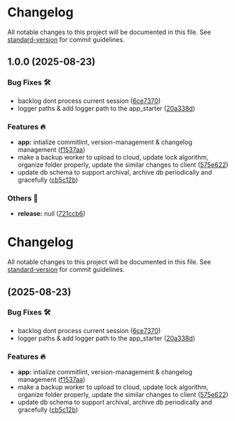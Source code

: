 # Changelog

All notable changes to this project will be documented in this file. See [standard-version](https://github.com/conventional-changelog/standard-version) for commit guidelines.

## 1.0.0 (2025-08-23)


### Bug Fixes 🛠

* backlog dont process current session ([6ce7370](https://github.com/tks18/open-memory-lane/commit/6ce73701b4c1d3dc88ff5c1e60ade72671f8ec3e))
* logger paths & add logger path to the app_starter ([20a338d](https://github.com/tks18/open-memory-lane/commit/20a338dc25e9e9c534fa240089ea39670970d298))


### Features 🔥

* **app:** intialize commitlint, version-management & changelog management ([f1537aa](https://github.com/tks18/open-memory-lane/commit/f1537aa00e0e72172547f7d4b1606c5247feed07))
* make a backup worker to upload to cloud, update lock algorithm, organize folder properly, update the similar changes to client ([575e622](https://github.com/tks18/open-memory-lane/commit/575e622277b6da6e5dcc7199089a0e2b0027f8b7))
* update db schema to support archival, archive db periodically and gracefully ([cb5c12b](https://github.com/tks18/open-memory-lane/commit/cb5c12b1057828dbe5a3bc0b1f541b708e3d34d1))


### Others 🔧

* **release:** null ([721ccb6](https://github.com/tks18/open-memory-lane/commit/721ccb6a082210193e45dab0fbb31bb846344317))

# Changelog

All notable changes to this project will be documented in this file. See [standard-version](https://github.com/conventional-changelog/standard-version) for commit guidelines.

##  (2025-08-23)


### Bug Fixes 🛠

* backlog dont process current session ([6ce7370](https://github.com/tks18/open-memory-lane/commit/6ce73701b4c1d3dc88ff5c1e60ade72671f8ec3e))
* logger paths & add logger path to the app_starter ([20a338d](https://github.com/tks18/open-memory-lane/commit/20a338dc25e9e9c534fa240089ea39670970d298))


### Features 🔥

* **app:** intialize commitlint, version-management & changelog management ([f1537aa](https://github.com/tks18/open-memory-lane/commit/f1537aa00e0e72172547f7d4b1606c5247feed07))
* make a backup worker to upload to cloud, update lock algorithm, organize folder properly, update the similar changes to client ([575e622](https://github.com/tks18/open-memory-lane/commit/575e622277b6da6e5dcc7199089a0e2b0027f8b7))
* update db schema to support archival, archive db periodically and gracefully ([cb5c12b](https://github.com/tks18/open-memory-lane/commit/cb5c12b1057828dbe5a3bc0b1f541b708e3d34d1))
